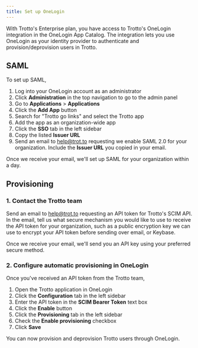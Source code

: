 ```yaml
---
title: Set up OneLogin
---
```


With Trotto's Enterprise plan, you have access to Trotto's OneLogin integration in the OneLogin App Catalog. The
integration lets you use OneLogin as your identity provider to authenticate and provision/deprovision users in Trotto.

## SAML

To set up SAML,

1. Log into your OneLogin account as an administrator
2. Click **Administration** in the top navigation to go to the admin panel
3. Go to **Applications** > **Applications**
4. Click the **Add App** button
5. Search for "Trotto go links" and select the Trotto app
6. Add the app as an organization-wide app
7. Click the **SSO** tab in the left sidebar
8. Copy the listed **Issuer URL**
9. Send an email to [help@trot.to](mailto:help@trot.to) requesting we enable SAML 2.0 for your organization. Include
   the **Issuer URL** you copied in your email.

Once we receive your email, we'll set up SAML for your organization within a day.

## Provisioning

### 1. Contact the Trotto team

Send an email to [help@trot.to](mailto:help@trot.to) requesting an API token for Trotto's SCIM API. In the email,
tell us what secure mechanism you would like to use to receive the API token for your organization, such as a
public encryption key we can use to encrypt your API token before sending over email, or Keybase.

Once we receive your email, we'll send you an API key using your preferred secure method.

### 2. Configure automatic provisioning in OneLogin

Once you've received an API token from the Trotto team,

1. Open the Trotto application in OneLogin
2. Click the **Configuration** tab in the left sidebar
3. Enter the API token in the **SCIM Bearer Token** text box
4. Click the **Enable** button
5. Click the **Provisioning** tab in the left sidebar
6. Check the **Enable provisioning** checkbox
7. Click **Save**

You can now provision and deprovision Trotto users through OneLogin.
